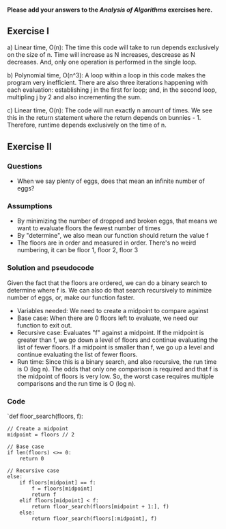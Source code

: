 #### Please add your answers to the ***Analysis of  Algorithms*** exercises here.

## Exercise I

a) Linear time, O(n): The time this code will take to run depends exclusively on the size of n. Time will increase as N increases, descrease as N decreases. And, only one operation is performed in the single loop. 


b) Polynomial time, O(n^3): A loop within a loop in this code makes the program very inefficient. There are also three iterations happening with each evaluation: establishing j in the first for loop; and, in the second loop, multipling j by 2 and also incrementing the sum. 


c) Linear time, O(n): The code will run exactly n amount of times. We see this in the return statement where the return depends on bunnies - 1. Therefore, runtime depends exclusively on the time of n. 

## Exercise II

### Questions 
- When we say plenty of eggs, does that mean an infinite number of eggs? 

### Assumptions 
- By minimizing the number of dropped and broken eggs, that means we want to evaluate floors the fewest number of times 
- By "determine", we also mean our function should return the value f 
- The floors are in order and measured in order. There's no weird numbering, it can be floor 1, floor 2, floor 3 

### Solution and pseudocode 
Given the fact that the floors are ordered, we can do a binary search to determine where f is. We can also do that search recursively to minimize number of eggs, or, make our function faster. 

- Variables needed: We need to create a midpoint to compare against 
- Base case: When there are 0 floors left to evaluate, we need our function to exit out. 
- Recursive case: Evaluates "f" against a midpoint. If the midpoint is greater than f, we go down a level of floors and continue evaluating the list of fewer floors. If a midpoint is smaller than f, we go up a level and continue evaluating the list of fewer floors. 
- Run time: Since this is a binary search, and also recursive, the run time is O (log n). The odds that only one comparison is required and that f is the midpoint of floors is very low. So, the worst case requires multiple comparisons and the run time is O (log n). 

### Code 
`def floor_search(floors, f): 

    // Create a midpoint 
    midpoint = floors // 2

    // Base case 
    if len(floors) <>= 0: 
        return 0 

    // Recursive case 
    else: 
        if floors[midpoint] == f: 
            f = floors[midpoint]
            return f 
        elif floors[midpoint] < f: 
            return floor_search(floors[midpoint + 1:], f)
        else: 
            return floor_search(floors[:midpoint], f)

        

